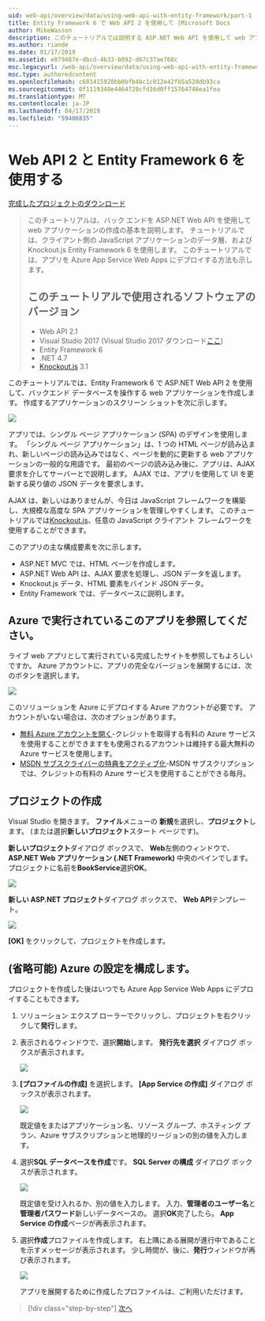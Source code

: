 ```yaml
---
uid: web-api/overview/data/using-web-api-with-entity-framework/part-1
title: Entity Framework 6 で Web API 2 を使用して |Microsoft Docs
author: MikeWasson
description: このチュートリアルでは説明する ASP.NET Web API を使用して web アプリケーションの作成の基本のバック エンドです。 チュートリアルでは、データ レイアウトの Entity Framework 6 を使用しています.
ms.author: riande
ms.date: 01/17/2019
ms.assetid: e879487e-dbcd-4b33-b092-d67c37ae768c
msc.legacyurl: /web-api/overview/data/using-web-api-with-entity-framework/part-1
msc.type: authoredcontent
ms.openlocfilehash: c681415920bb0bfb4bc1c012e42fb5a528db93ca
ms.sourcegitcommit: 0f1119340e4464720cfd16d0ff15764746ea1fea
ms.translationtype: MT
ms.contentlocale: ja-JP
ms.lasthandoff: 04/17/2019
ms.locfileid: "59406835"
---
```

# <a name="using-web-api-2-with-entity-framework-6"></a>Web API 2 と Entity Framework 6 を使用する


[完成したプロジェクトのダウンロード](https://github.com/MikeWasson/BookService)

> このチュートリアルは、バック エンドを ASP.NET Web API を使用して web アプリケーションの作成の基本を説明します。 チュートリアルでは、クライアント側の JavaScript アプリケーションのデータ層、および Knockout.js Entity Framework 6 を使用します。 このチュートリアルでは、アプリを Azure App Service Web Apps にデプロイする方法も示します。
>
> ## <a name="software-versions-used-in-the-tutorial"></a>このチュートリアルで使用されるソフトウェアのバージョン
>
> - Web API 2.1
> - Visual Studio 2017 (Visual Studio 2017 ダウンロード[ここ](https://visualstudio.microsoft.com/downloads/?utm_medium=microsoft&utm_source=docs.microsoft.com&utm_campaign=button+cta&utm_content=download+vs2017))
> - Entity Framework 6
> - .NET 4.7
> - [Knockout.js](http://knockoutjs.com/) 3.1

このチュートリアルでは、Entity Framework 6 で ASP.NET Web API 2 を使用して、バックエンド データベースを操作する web アプリケーションを作成します。 作成するアプリケーションのスクリーン ショットを次に示します。

[![](part-1/_static/image2.png)](part-1/_static/image1.png)

アプリでは、シングル ページ アプリケーション (SPA) のデザインを使用します。 「シングル ページ アプリケーション」は、1 つの HTML ページが読み込まれ、新しいページの読み込みではなく、ページを動的に更新する web アプリケーションの一般的な用語です。 最初のページの読み込み後に、アプリは、AJAX 要求を介してサーバーとで説明します。 AJAX では、アプリを使用して UI を更新する戻り値の JSON データを要求します。

AJAX は、新しいはありませんが、今日は JavaScript フレームワークを構築し、大規模な高度な SPA アプリケーションを管理しやすくします。 このチュートリアルでは[Knockout.js](http://knockoutjs.com/)、任意の JavaScript クライアント フレームワークを使用することができます。

このアプリの主な構成要素を次に示します。

- ASP.NET MVC では、HTML ページを作成します。
- ASP.NET Web API は、AJAX 要求を処理し、JSON データを返します。
- Knockout.js データ、HTML 要素をバインド JSON データ。
- Entity Framework では、データベースに説明します。

## <a name="see-this-app-running-on-azure"></a>Azure で実行されているこのアプリを参照してください。

ライブ web アプリとして実行されている完成したサイトを参照してもよろしいですか。 Azure アカウントに、アプリの完全なバージョンを展開するには、次のボタンを選択します。

[![](http://azuredeploy.net/deploybutton.png)](https://azuredeploy.net/?WT.mc_id=deploy_azure_aspnet&repository=https://github.com/tfitzmac/BookService)

このソリューションを Azure にデプロイする Azure アカウントが必要です。 アカウントがいない場合は、次のオプションがあります。

- [無料 Azure アカウントを開く](https://azure.microsoft.com/pricing/free-trial/?WT.mc_id=A443DD604)-クレジットを取得する有料の Azure サービスを使用することができますをも使用されるアカウントは維持する最大無料の Azure サービスを使用します。
- [MSDN サブスクライバーの特典をアクティブ化](https://azure.microsoft.com/pricing/member-offers/msdn-benefits-details/?WT.mc_id=A443DD604)-MSDN サブスクリプションでは、クレジットの有料の Azure サービスを使用することができる毎月。

## <a name="create-the-project"></a>プロジェクトの作成

Visual Studio を開きます。 **ファイル**メニューの **新規**を選択し、**プロジェクト**します。 (または選択**新しいプロジェクト**スタート ページです)。

**新しいプロジェクト**ダイアログ ボックスで、 **Web**左側のウィンドウで、 **ASP.NET Web アプリケーション (.NET Framework)** 中央のペインでします。 プロジェクトに名前を**BookService**選択**OK**。

[![](part-1/_static/image11.png)](part-1/_static/image11.png)

**新しい ASP.NET プロジェクト**ダイアログ ボックスで、 **Web API**テンプレート。

[![](part-1/_static/image12.png)](part-1/_static/image12.png)


**[OK]** をクリックして、プロジェクトを作成します。

## <a name="configure-azure-settings-optional"></a>(省略可能) Azure の設定を構成します。

プロジェクトを作成した後はいつでも Azure App Service Web Apps にデプロイすることもできます。 

1. ソリューション エクスプ ローラーでクリックし、プロジェクトを右クリックして**発行**します。

2. 表示されるウィンドウで、選択**開始**します。 **発行先を選択** ダイアログ ボックスが表示されます。

   [![](part-1/_static/image14.png)](part-1/_static/image14.png)

3. **[プロファイルの作成]** を選択します。 **[App Service の作成]** ダイアログ ボックスが表示されます。

   [![](part-1/_static/image15.png)](part-1/_static/image15.png)

   既定値をまたはアプリケーション名、リソース グループ、ホスティング プラン、Azure サブスクリプションと地理的リージョンの別の値を入力します。 

4. 選択**SQL データベースを作成**です。 **SQL Server の構成** ダイアログ ボックスが表示されます。 

   [![](part-1/_static/image16.png)](part-1/_static/image16.png)

   既定値を受け入れるか、別の値を入力します。 入力、**管理者のユーザー名**と**管理者パスワード**新しいデータベースの。 選択**OK**完了したら。 **App Service の作成**ページが再表示されます。

5. 選択**作成**プロファイルを作成します。 右上隅にある展開が進行中であることを示すメッセージが表示されます。 少し時間が、後に、**発行**ウィンドウが再び表示されます。

    [![](part-1/_static/image17.png)](part-1/_static/image17.png)
   
    アプリを展開するために作成したプロファイルは、ご利用いただけます。 


> [!div class="step-by-step"]
> [次へ](part-2.md)
